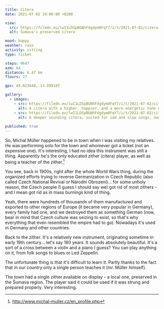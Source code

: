 ```yaml
---
title: Citera
date: 2021-07-02 19:00:00 +0200

view:
  src: https://filedn.eu/lwI1LDSpBGNhFdgdym0FqY7/i/t/2021-07-02/citera-sumava.jpg
  alt: Šumava's preserved citera

mood: happy
weather: rain
activity: sitting
type: ticket

steps: 9647
azm: 64
distance: 6.47 km
floors: 27

gps: 49.023648, 13.499187

gallery:
  - images:
    - src: https://filedn.eu/lwI1LDSpBGNhFdgdym0FqY7/i/t/2021-07-02/citera-muller-2.jpg
      alt: A citera with a higher, happier, and a more energetic tone owned by Michal Müller
    - src: https://filedn.eu/lwI1LDSpBGNhFdgdym0FqY7/i/t/2021-07-02/citera-muller-1.jpg
      alt: A deeper sounding citera, suited for sad and slow songs, owned by Michal Müller
    
published: true
---
```

So, Michal Müller happened to be in town when I was visiting my relatives. He was performing solo for the town and 
whomever got a ticket (not an expensive one). It's interesting, I had no idea this instrument was still a thing. 
Apparently he's the only educated zither (citera) player, as well as being a teacher of the zither.[^cit-1]

You see, back in 
1900s, right after the whole World Wars thing, during the organized efforts trying to reverse Germanization in Czech 
Republic (also called Czech National Revival or Národní Obrození)... for some unholy reason, the Czech people (I guess 
I should say we) got rid of most zithers - and I mean got rid as in mass burnings kind of thing.

Yeah, there were hundreds of thousands of 
them manufactured and exported to other regions of Europe (it became very popular in Germany), every family had one, 
and we destroyed them as something German (now, bear in mind that Czech culture was seizing to exist, so that's why 
everything that even resembled the empire had to go). Nowadays it's used in Germany and other countries.

Back to the zither. It's a relatively new instrument, originating sometime in early 19th century... let's say 160 
years. It sounds absolutely beautiful. It's a sort of a cross between a violin and a piano I guess? You can play 
anything on it, from folk songs to blues or Led Zeppelin. 

The unfortunate thing is that it's difficult to learn it. Partly thanks to the fact that in our country only a single 
person teaches it (mr. Müller himself).

The town had a single zither available on display - a local one, preserved in the Šumava region. The player said it 
could be used if it was strung and prepared properly. Very interesting.

[^cit-1]: http://www.michal-muller.cz/en_profile.php
